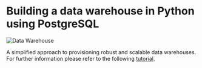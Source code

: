 # Building a data warehouse in Python using PostgreSQL

![Data Warehouse](https://cdn-images-1.medium.com/max/800/1*2CiNU9jN5TZB5kKTJctN1g.png)

A simplified approach to provisioning robust and scalable data warehouses. For further information please refer to the following [tutorial](https://towardsdatascience.com/building-a-data-warehouse-in-python-using-postgresql-77a42e38bd19). 
